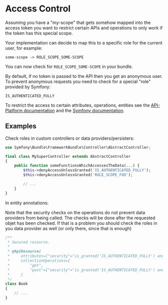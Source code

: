 # Access Control

Assuming you have a "my-scope" that gets somehow mapped into the access token
you want to restrict certain APIs and operations to only work if the token has
this special scope.

Your implementation can decide to map this to a specific role for the current
user, for example:

```
some-scope -> ROLE_SCOPE_SOME-SCOPE
```

You can now check for `ROLE_SCOPE_SOME-SCOPE` in your bundle.

By default, if no token is passed to the API then you get an anonymous user. To
prevent anonymous requests you need to check for a special "role" provided by Symfony:

```
IS_AUTHENTICATED_FULLY
```



To restrict the access to certain attributes, operations, entities see the
[API-Platform documentation](https://api-platform.com/docs/core/security/) and
the [Symfony documentation](https://symfony.com/doc/current/security.html#).

## Examples

Check roles in custom controllers or data providers/persisters:

```php
use Symfony\Bundle\FrameworkBundle\Controller\AbstractController;

final class MySuperController extends AbstractController
{
    public function someFunctionsWhichAccessesTheData(...) {
        $this->denyAccessUnlessGranted('IS_AUTHENTICATED_FULLY');
        $this->denyAccessUnlessGranted('ROLE_SCOPE_FOO');

        // ...
    }
}
```

In entity annotations:

Note that the security checks on the operations do not prevent data providers
from being called. The checks will be done after the requested objet has been
checked. If that is a problem you should check the roles in you data provider
as well (or only there, since that is enough)

```php
/**
 * Secured resource.
 *
 * @ApiResource(
 *     attributes={"security"="is_granted('IS_AUTHENTICATED_FULLY') and is_granted('ROLE_SCOPE_FOO')"},
 *     collectionOperations={
 *         "get",
 *         "post"={"security"="is_granted('IS_AUTHENTICATED_FULLY') and is_granted('ROLE_SCOPE_FOO')"}
 *     }
 */
class Book
{
    // ...
}
```
